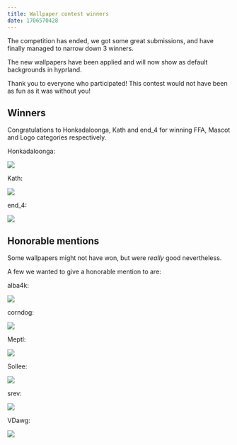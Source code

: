 ```yaml
---
title: Wallpaper contest winners
date: 1706570428
---
```


The competition has ended, we got some great submissions, and have finally managed to narrow down 3 winners.

The new wallpapers have been applied and will now show as default backgrounds in hyprland.

Thank you to everyone who participated! This contest would not have been as fun as it was without you!

## Winners

Congratulations to Honkadaloonga, Kath and end_4 for winning FFA, Mascot and Logo categories respectively.

Honkadaloonga:

![](https://hyprland.org/imgs/blog/contestWinners/Honkadaloonga.png)

Kath:

![](https://hyprland.org/imgs/blog/contestWinners/Kath.png)

end_4:

![](https://hyprland.org/imgs/blog/contestWinners/end_4.png)

## Honorable mentions

Some wallpapers might not have won, but were _really_ good nevertheless.

A few we wanted to give a honorable mention to are:

alba4k:

![](https://hyprland.org/imgs/blog/contestWinners/alba4k.png)

corndog:

![](https://hyprland.org/imgs/blog/contestWinners/corndog.png)

Meptl:

![](https://hyprland.org/imgs/blog/contestWinners/Meptl.png)

Sollee:

![](https://hyprland.org/imgs/blog/contestWinners/Sollee.png)

srev:

![](https://hyprland.org/imgs/blog/contestWinners/srev.png)

VDawg:

![](https://hyprland.org/imgs/blog/contestWinners/VDawg.png)

